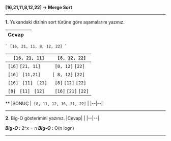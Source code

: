 
**[16,21,11,8,12,22] -> Merge Sort**
***

**1.**   Yukarıdaki dizinin sort türüne göre aşamalarını yazınız.

|Cevap| |
|--|--|

    ` [16, 21, 11, 8, 12, 22] `

| ` [16, 21, 11]` |  ` [8, 12, 22]` |
|--------|--------|
| `[16]`        `[21, 11]` |  ` [8, 12]` `[22]`       |    
| ` [16] `      ` [11,21]` |  ` [ 8, 12] `  `[22]`    |
| ` [16] ` ` [11]` ` [21]` |  ` [8]` ` [12] `  `[22]` |
| ` [8] ` ` [11]` ` [12]`  | ` [16]` ` [21] `  `[22]` |

**
 |SONUÇ |` [8, 11, 12, 16, 21, 22]` |
 |--|--|

			
***


**2.**  Big-O gösterimini yazınız.
|Cevap| |
|--|--|


***Big-O  :***    2^x = n
***Big-O  :***    O(n logn)

***



